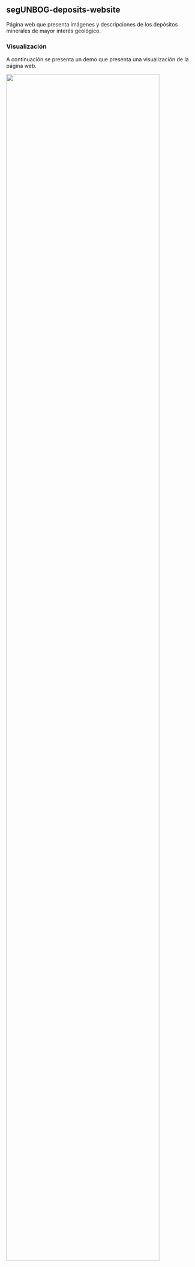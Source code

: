 ## segUNBOG-deposits-website

Página web que presenta imágenes y descripciones de los depósitos minerales de mayor interés geológico.

### Visualización

A continuación se presenta un demo que presenta una visualización de la página web.

<img src="website.gif" width="90%"/>